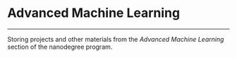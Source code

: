 # Advanced Machine Learning
---------------------------

Storing projects and other materials from the _Advanced Machine Learning_ section of the nanodegree program.
